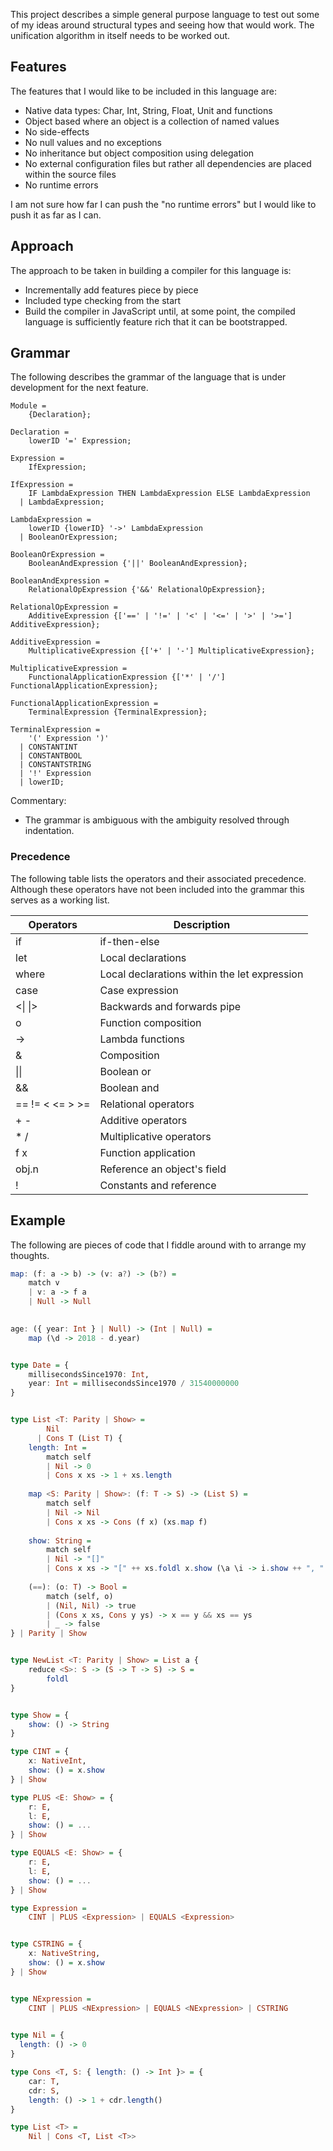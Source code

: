 This project describes a simple general purpose language to test out some of my ideas around structural types and seeing
how that would work.  The unification algorithm in itself needs to be worked out.
  

## Features

The features that I would like to be included in this language are:

- Native data types: Char, Int, String, Float, Unit and functions
- Object based where an object is a collection of named values
- No side-effects
- No null values and no exceptions
- No inheritance but object composition using delegation
- No external configuration files but rather all dependencies are placed within the source files
- No runtime errors

I am not sure how far I can push the "no runtime errors" but I would like to push it as far as I can.


## Approach

The approach to be taken in building a compiler for this language is:

- Incrementally add features piece by piece
- Included type checking from the start
- Build the compiler in JavaScript until, at some point, the compiled language is sufficiently feature rich that it can 
  be bootstrapped.


## Grammar

The following describes the grammar of the language that is under development for the next feature.

```text
Module = 
    {Declaration};
      
Declaration =
    lowerID '=' Expression;

Expression =
    IfExpression;
    
IfExpression =
    IF LambdaExpression THEN LambdaExpression ELSE LambdaExpression
  | LambdaExpression;
  
LambdaExpression =
    lowerID {lowerID} '->' LambdaExpression
  | BooleanOrExpression;
  
BooleanOrExpression =
    BooleanAndExpression {'||' BooleanAndExpression}; 
    
BooleanAndExpression =
    RelationalOpExpression {'&&' RelationalOpExpression}; 
    
RelationalOpExpression =
    AdditiveExpression {['==' | '!=' | '<' | '<=' | '>' | '>='] AdditiveExpression}; 

AdditiveExpression =
    MultiplicativeExpression {['+' | '-'] MultiplicativeExpression};

MultiplicativeExpression =
    FunctionalApplicationExpression {['*' | '/'] FunctionalApplicationExpression};
    
FunctionalApplicationExpression =
    TerminalExpression {TerminalExpression};
    
TerminalExpression =
    '(' Expression ')'
  | CONSTANTINT
  | CONSTANTBOOL
  | CONSTANTSTRING
  | '!' Expression
  | lowerID;
```

Commentary:

* The grammar is ambiguous with the ambiguity resolved through indentation.


### Precedence

The following table lists the operators and their associated precedence.  Although these operators have not been 
included into the grammar this serves as a working list.

| Operators | Description |
|-----------|-------------|
| if        | if-then-else |
| let       | Local declarations |
| where     | Local declarations within the let expression |
| case      | Case expression |
| <\| \|> | Backwards and forwards pipe |
| o | Function composition |
| -> | Lambda functions |
| & | Composition |
| \|\| | Boolean or |
| && | Boolean and |
| == != < <= > >= | Relational operators |
| + - | Additive operators |
| * / | Multiplicative operators |
| f x | Function application |
| obj.n | Reference an object's field |
| ! | Constants and reference |


## Example

The following are pieces of code that I fiddle around with to arrange my thoughts.

```haskell
map: (f: a -> b) -> (v: a?) -> (b?) =
    match v 
    | v: a -> f a
    | Null -> Null
        

age: ({ year: Int } | Null) -> (Int | Null) =
    map (\d -> 2018 - d.year) 


type Date = {
    millisecondsSince1970: Int,   
    year: Int = millisecondsSince1970 / 31540000000
}


type List <T: Parity | Show> =
        Nil 
      | Cons T (List T) {
    length: Int =
        match self 
        | Nil -> 0
        | Cons x xs -> 1 + xs.length
            
    map <S: Parity | Show>: (f: T -> S) -> (List S) =
        match self
        | Nil -> Nil
        | Cons x xs -> Cons (f x) (xs.map f)
          
    show: String =
        match self
        | Nil -> "[]"
        | Cons x xs -> "[" ++ xs.foldl x.show (\a \i -> i.show ++ ", " ++ a) ++ "]"
                    
    (==): (o: T) -> Bool =
        match (self, o)
        | (Nil, Nil) -> true
        | (Cons x xs, Cons y ys) -> x == y && xs == ys
        | _ -> false     
} | Parity | Show


type NewList <T: Parity | Show> = List a {
    reduce <S>: S -> (S -> T -> S) -> S = 
        foldl
}


type Show = {
    show: () -> String
}

type CINT = {
    x: NativeInt,
    show: () = x.show
} | Show

type PLUS <E: Show> = {
    r: E,
    l: E,
    show: () = ...
} | Show

type EQUALS <E: Show> = {
    r: E,
    l: E,
    show: () = ...
} | Show

type Expression = 
    CINT | PLUS <Expression> | EQUALS <Expression>


type CSTRING = {
    x: NativeString,
    show: () = x.show
} | Show


type NExpression =
    CINT | PLUS <NExpression> | EQUALS <NExpression> | CSTRING
    

type Nil = {
  length: () -> 0
}

type Cons <T, S: { length: () -> Int }> = {
    car: T,
    cdr: S,
    length: () -> 1 + cdr.length()
}

type List <T> =
    Nil | Cons <T, List <T>> 
```

